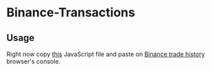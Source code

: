 # Binance-Transactions

## Usage

Right now copy [this](./main.js) JavaScript file and paste on [Binance trade history][0] browser's console.

[0]: https://www.binance.com/userCenter/tradeHistory.html
